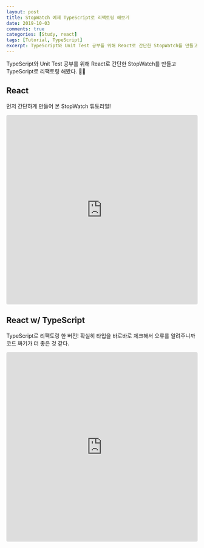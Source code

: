 ```yaml
---
layout: post
title: StopWatch 예제 TypeScript로 리팩토링 해보기
date: 2019-10-03
comments: true
categories: [Study, react]
tags: [Tutorial, TypeScript]
excerpt: TypeScript와 Unit Test 공부를 위해 React로 간단한 StopWatch를 만들고 TypeScript로 리팩토링 해봤다. 👩‍💻
---
```


TypeScript와 Unit Test 공부를 위해 React로 간단한 StopWatch를 만들고 TypeScript로 리팩토링 해봤다. 👩‍💻

## React

먼저 간단하게 만들어 본 StopWatch 튜토리얼!

<iframe src="https://codesandbox.io/embed/laughing-tesla-64six?fontsize=14" title="stopwatch-react" allow="geolocation; microphone; camera; midi; vr; accelerometer; gyroscope; payment; ambient-light-sensor; encrypted-media; usb" style="width:100%; height:500px; border:0; border-radius: 4px; overflow:hidden;" sandbox="allow-modals allow-forms allow-popups allow-scripts allow-same-origin"></iframe>

## React w/ TypeScript

TypeScript로 리팩토링 한 버전! 확실히 타입을 바로바로 체크해서 오류를 알려주니까 코드 짜기가 더 좋은 것 같다.

<iframe src="https://codesandbox.io/embed/festive-faraday-itirf?fontsize=14" title="stopwatch-typescript" allow="geolocation; microphone; camera; midi; vr; accelerometer; gyroscope; payment; ambient-light-sensor; encrypted-media; usb" style="width:100%; height:500px; border:0; border-radius: 4px; overflow:hidden;" sandbox="allow-modals allow-forms allow-popups allow-scripts allow-same-origin"></iframe>
